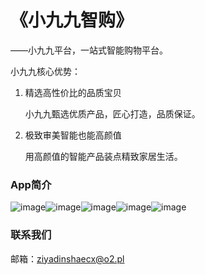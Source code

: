 # 《小九九智购》

——小九九平台，一站式智能购物平台。

小九九核心优势：

1. 精选高性价比的品质宝贝

    小九九甄选优质产品，匠心打造，品质保证。
    
    
2. 极致审美智能也能高颜值

    用高颜值的智能产品装点精致家居生活。
    
### App简介

![image](1.jpg)![image](2.jpg)![image](3.jpg)![image](4.jpg)![image](5.jpg)


### 联系我们

邮箱：ziyadinshaecx@o2.pl
